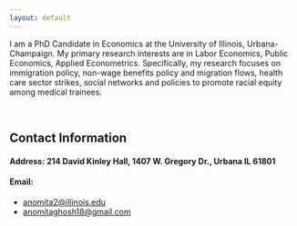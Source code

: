 ```yaml
---
layout: default
---
```



I am a PhD Candidate in Economics at the University of Illinois, Urbana-Champaign. My primary research interests are in Labor Economics, Public Economics, Applied Econometrics. Specifically, my research focuses on immigration policy, non-wage benefits policy and migration flows, health care sector strikes, social networks and policies to promote racial equity among medical trainees.

 


<br>

## Contact Information

#### Address: **214 David Kinley Hall, 1407 W. Gregory Dr., Urbana IL 61801**  
#### Email:  
- [anomita2@illinois.edu](anomita2@illinois.edu)  
- [anomitaghosh18@gmail.com](anomitaghosh18@gmail.com)
